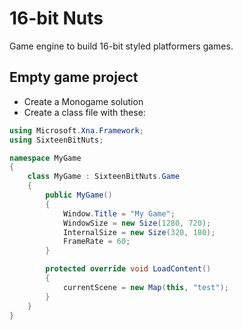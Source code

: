 16-bit Nuts
===========

Game engine to build 16-bit styled platformers games.

Empty game project
------------------

- Create a Monogame solution
- Create a class file with these:

```csharp
using Microsoft.Xna.Framework;
using SixteenBitNuts;

namespace MyGame
{
    class MyGame : SixteenBitNuts.Game
    {
        public MyGame()
        {
            Window.Title = "My Game";
            WindowSize = new Size(1280, 720);
            InternalSize = new Size(320, 180);
            FrameRate = 60;
        }

        protected override void LoadContent()
        {
            currentScene = new Map(this, "test");
        }
    }
}
```
